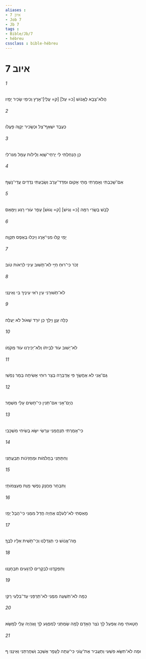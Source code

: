 ```yaml
---
aliases : 
- איוב 7
- Job 7
- Jb 7
tags : 
- Bible/Jb/7
- hébreu
cssclass : bible-hébreu
---
```


# איוב 7

###### 1
הֲלֹא־צָבָא לֶאֱנֹושׁ [כ= עַל] [ק= עֲלֵי]־אָרֶץ וְכִימֵי שָׂכִיר יָמָיו׃
###### 2
כְּעֶבֶד יִשְׁאַף־צֵל וּכְשָׂכִיר יְקַוֶּה פָעֳלֹו׃
###### 3
כֵּן הָנְחַלְתִּי לִי יַרְחֵי־שָׁוְא וְלֵילֹות עָמָל מִנּוּ־לִי׃
###### 4
אִם־שָׁכַבְתִּי וְאָמַרְתִּי מָתַי אָקוּם וּמִדַּד־עָרֶב וְשָׂבַעְתִּי נְדֻדִים עֲדֵי־נָשֶׁף׃
###### 5
לָבַשׁ בְּשָׂרִי רִמָּה [כ= וְגִישׁ] [ק= וְגוּשׁ] עָפָר עֹורִי רָגַע וַיִּמָּאֵס׃
###### 6
יָמַי קַלּוּ מִנִּי־אָרֶג וַיִּכְלוּ בְּאֶפֶס תִּקְוָה׃
###### 7
זְכֹר כִּי־רוּחַ חַיָּי לֹא־תָשׁוּב עֵינִי לִרְאֹות טֹוב׃
###### 8
לֹא־תְשׁוּרֵנִי עֵין רֹאִי עֵינֶיךָ בִּי וְאֵינֶנִּי׃
###### 9
כָּלָה עָןָן וַיֵּלַךְ כֵּן יֹורֵד שְׁאֹול לֹא יַעֲלֶה׃
###### 10
לֹא־יָשׁוּב עֹוד לְבֵיתֹו וְלֹא־יַכִּירֶנּוּ עֹוד מְקֹמֹו׃
###### 11
גַּם־אֲנִי לֹא אֶחֱשָׂךְ פִּי אֲדַבְּרָה בְּצַר רוּחִי אָשִׂיחָה בְּמַר נַפְשִׁי׃
###### 12
הֲיָם־אָנִי אִם־תַּנִּין כִּי־תָשִׂים עָלַי מִשְׁמָר׃
###### 13
כִּי־אָמַרְתִּי תְּנַחֲמֵנִי עַרְשִׂי יִשָּׂא בְשִׂיחִי מִשְׁכָּבִי׃
###### 14
וְחִתַּתַּנִי בַחֲלֹמֹות וּמֵחֶזְיֹנֹות תְּבַעֲתַנִּי׃
###### 15
וַתִּבְחַר מַחֲנָק נַפְשִׁי מָוֶת מֵעַצְמֹותָי׃
###### 16
מָאַסְתִּי לֹא־לְעֹלָם אֶחְיֶה חֲדַל מִמֶּנִּי כִּי־הֶבֶל יָמָי׃
###### 17
מָה־אֱנֹושׁ כִּי תְגַדְּלֶנּוּ וְכִי־תָשִׁית אֵלָיו לִבֶּךָ׃
###### 18
וַתִּפְקְדֶנּוּ לִבְקָרִים לִרְגָעִים תִּבְחָנֶנּוּ׃
###### 19
כַּמָּה לֹא־תִשְׁעֶה מִמֶּנִּי לֹא־תַרְפֵּנִי עַד־בִּלְעִי רֻקִּי׃
###### 20
חָטָאתִי מָה אֶפְעַל לָךְ נֹצֵר הָאָדָם לָמָה שַׂמְתַּנִי לְמִפְגָּע לָךְ וָאֶהְיֶה עָלַי לְמַשָּׂא׃
###### 21
וּמֶה לֹא־תִשָּׂא פִשְׁעִי וְתַעֲבִיר אֶת־עֲוֹנִי כִּי־עַתָּה לֶעָפָר אֶשְׁכָּב וְשִׁחֲרְתַּנִי וְאֵינֶנִּי׃ ף
